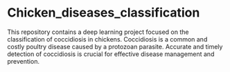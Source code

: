 # Chicken_diseases_classification
This repository contains a deep learning project focused on the classification of coccidiosis in chickens. Coccidiosis is a common and costly poultry disease caused by a protozoan parasite. Accurate and timely detection of coccidiosis is crucial for effective disease management and prevention.
